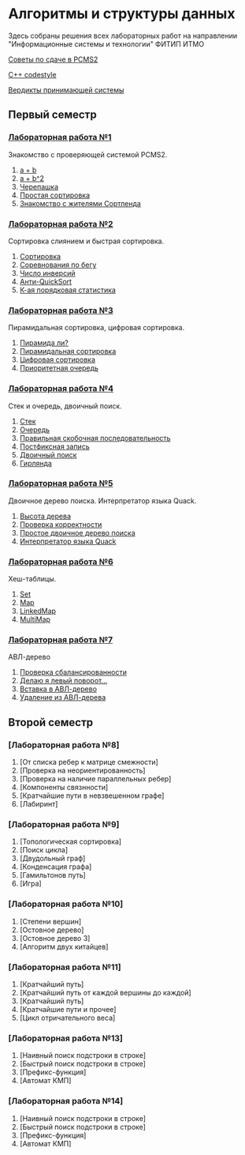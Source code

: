 # Алгоритмы и структуры данных

Здесь собраны решения всех лабораторных работ на направлении "Информационные системы и технологии" ФИТИП ИТМО 

[Советы по сдаче в PCMS2](https://docs.google.com/document/d/1pHcZ-cXdyVrkchRfD2Q4nF5y3YLv6H6-R7IoE6nD2do/edit)

[C++ codestyle](Codestyle/cppcodestyle.pdf)

[Вердикты принимающей системы](http://neerc.ifmo.ru/teaching/disalgo/pcms.html)

## Первый семестр

### [Лабораторная работа №1](Tasks/problems1.pdf)
Знакомство с проверяющей системой PCMS2.

1. [a + b](Labs1/a.cpp)
2. [a + b^2](Labs1/b.cpp)
3. [Черепашка](Labs1/c.cpp)
4. [Простая сортировка](Labs1/d.cpp)
5. [Знакомство с жителями Сортленда](Labs1/e.cpp)

### [Лабораторная работа №2](Tasks/problems2.pdf)
Сортировка слиянием и быстрая сортировка.

1. [Сортировка](Labs2/a.cpp)
2. [Соревнования по бегу](Labs2/b.cpp)
3. [Число инверсий](Labs2/c.cpp)
4. [Анти-QuickSort](Labs2/d.cpp)
5. [К-ая порядковая статистика](Labs2/e.cpp)

### [Лабораторная работа №3](Tasks/problems3.pdf)
Пирамидальная сортировка, цифровая сортировка.

1. [Пирамида ли?](Labs3/a.cpp)
2. [Пирамидальная сортировка](Labs3/b.cpp)
3. [Цифровая сортировка](Labs3/c.cpp)
4. [Приоритетная очередь](Labs4/d.cpp)

### [Лабораторная работа №4](Tasks/problems4.pdf)
Стек и очередь, двоичный поиск.

1. [Стек](Labs4/a.cpp)
2. [Очередь](Labs4/b.cpp)
3. [Правильная скобочная последовательность](Labs4/c.cpp)
4. [Постфиксная запись](Labs4/d.cpp)
5. [Двоичный поиск](Labs4/e.cpp)
6. [Гирлянда](Labs3/f.cpp)

### [Лабораторная работа №5](Tasks/problems5.pdf)
Двоичное дерево поиска. Интерпретатор языка Quack.

1. [Высота дерева](Labs5/a.cpp)
2. [Проверка корректности](Labs5/b.cpp)
3. [Простое двоичное дерево поиска](Labs5/c.cpp)
4. [Интерпретатор языка Quack](Labs5/d.cpp)

### [Лабораторная работа №6](Tasks/problems6.pdf)
Хеш-таблицы.

1. [Set](Labs6/a.cpp)
2. [Map](Labs6/b.cpp)
3. [LinkedMap](Labs6/c.cpp)
4. [MultiMap](Labs6/d.py)

### [Лабораторная работа №7](Tasks/problems7.pdf)
АВЛ-дерево

1. [Проверка сбалансированности](Labs7/a.cpp)
2. [Делаю я левый поворот...](Labs7/b.cpp)
3. [Вставка в АВЛ-дерево](Labs7/c.cpp)
4. [Удаление из АВЛ-дерева](Labs7/d.cpp)

## Второй семестр

### [Лабораторная работа №8]

1. [От списка ребер к матрице смежности]
2. [Проверка на неориентированность]
3. [Проверка на наличие параллельных ребер]
4. [Компоненты связнности]
5. [Кратчайшие пути в невзвешенном графе]
6. [Лабиринт]

### [Лабораторная работа №9]

1. [Топологическая сортировка]
2. [Поиск цикла]
3. [Двудольный граф]
4. [Конденсация графа]
5. [Гамильтонов путь]
6. [Игра]

### [Лабораторная работа №10]

1. [Степени вершин]
2. [Остовное дерево]
3. [Остовное дерево 3]
4. [Алгоритм двух китайцев]

### [Лабораторная работа №11]

1. [Кратчайший путь]
2. [Кратчайший путь от каждой вершины до каждой]
3. [Кратчайший путь]
4. [Кратчайшие пути и прочее]
5. [Цикл отричательного веса]

### [Лабораторная работа №13]

1. [Наивный поиск подстроки в строке]
2. [Быстрый поиск подстроки в строке]
3. [Префикс-функция]
4. [Автомат КМП]

### [Лабораторная работа №14]

1. [Наивный поиск подстроки в строке]
2. [Быстрый поиск подстроки в строке]
3. [Префикс-функция]
4. [Автомат КМП]